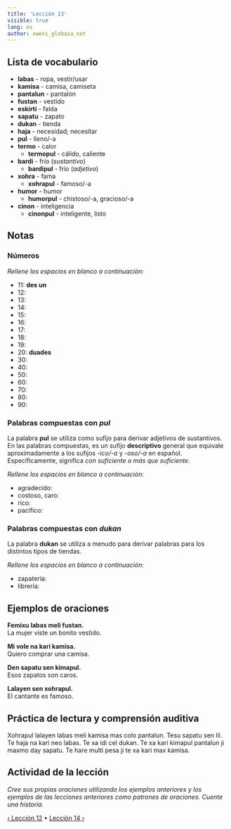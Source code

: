 ```yaml
---
title: 'Lección 13'
visible: true
lang: es
author: xwexi_globasa_net
---
```


## Lista de vocabulario

* **labas** - ropa, vestir/usar
* **kamisa** - camisa, camiseta
* **pantalun** - pantalón
* **fustan** - vestido
* **eskirti** - falda
* **sapatu** - zapato
* **dukan** - tienda
* **haja** - necesidad; necesitar
* **pul** - lleno/-a
* **termo** - calor
  * **termopul** - cálido, caliente
* **bardi** - frío (_sustantivo_)
  * **bardipul** - frío (_adjetivo_)
* **xohra** - fama
  * **xohrapul** - famoso/-a
* **humor** - humor
  * **humorpul** - chistoso/-a, gracioso/-a
* **cinon** - inteligencia
  * **cinonpul** - inteligente, listo

## Notas
### Números

_Rellene los espacios en blanco a continuación:_

* 11: **des un**  
* 12:
* 13:
* 14:
* 15:
* 16:
* 17:
* 18:
* 19:
* 20: **duades**  
* 30:
* 40:
* 50:
* 60:
* 70:
* 80:
* 90:

### Palabras compuestas con _pul_

La palabra **pul** se utiliza como sufijo para derivar adjetivos de sustantivos. En las palabras compuestas, es un sufijo **descriptivo** general que equivale aproximadamente a los sufijos _-ico/-a_ y _-oso/-a_ en español. Específicamente, significa _con suficiente o más que suficiente_.

_Rellene los espacios en blanco a continuación:_

* agradecido:
* costoso, caro:
* rico:
* pacífico:

### Palabras compuestas con _dukan_
 
La palabra **dukan** se utiliza a menudo para derivar palabras para los distintos tipos de tiendas. 
 
_Rellene los espacios en blanco a continuación:_

* zapatería:
* librería:

## Ejemplos de oraciones

**Femixu labas meli fustan.**  
La mujer viste un bonito vestido.

**Mi vole na kari kamisa.**  
Quiero comprar una camisa.

**Den sapatu sen kimapul.**  
Esos zapatos son caros.

**Lalayen sen xohrapul.**  
El cantante es famoso.

## Práctica de lectura y comprensión auditiva

Xohrapul lalayen labas meli kamisa mas colo pantalun. Tesu sapatu sen lil. Te haja na kari neo labas. Te xa idi cel dukan. Te xa kari kimapul pantalun ji maxmo day sapatu. Te hare multi pesa ji te xa kari max kamisa. 

## Actividad de la lección

_Cree sus propias oraciones utilizando los ejemplos anteriores y los ejemplos de las lecciones anteriores como patrones de oraciones. Cuente una historia._

[&#8249; Lección 12](./02.darsu.12.default.spa.md) &#8226;
[Lección 14 &#8250;](./02.darsu.14.default.spa.md)
